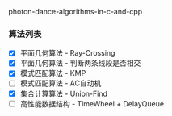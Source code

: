 photon-dance-algorithms-in-c-and-cpp

### 算法列表

- [x] 平面几何算法 - Ray-Crossing
- [x] 平面几何算法 - 判断两条线段是否相交
- [x] 模式匹配算法 - KMP
- [ ] 模式匹配算法 - AC自动机
- [x] 集合计算算法 - Union-Find
- [ ] 高性能数据结构 - TimeWheel + DelayQueue